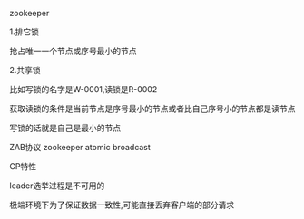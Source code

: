 zookeeper

1.排它锁

抢占唯一一个节点或序号最小的节点

2.共享锁

比如写锁的名字是W-0001,读锁是R-0002

获取读锁的条件是当前节点是序号最小的节点或者比自己序号小的节点都是读节点

写锁的话就是自己是最小的节点



ZAB协议 zookeeper atomic broadcast





CP特性

leader选举过程是不可用的

极端环境下为了保证数据一致性,可能直接丢弃客户端的部分请求
